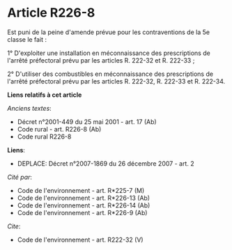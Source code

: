 # Article R226-8

Est puni de la peine d'amende prévue pour les contraventions de la 5e classe le fait : 

1° D'exploiter une installation en méconnaissance des prescriptions de l'arrêté préfectoral prévu par les articles R. 222-32
et R. 222-33 ; 

2° D'utiliser des combustibles en méconnaissance des prescriptions de l'arrêté préfectoral prévu par les articles R. 222-32,
R. 222-33 et R. 222-34.

**Liens relatifs à cet article**

_Anciens textes_:

  - Décret n°2001-449 du 25 mai 2001 - art. 17 (Ab)
  - Code rural - art. R226-8 (Ab)
  - Code rural R226-8

**Liens**:

  - DEPLACE: Décret n°2007-1869 du 26 décembre 2007 - art. 2

_Cité par_:

  - Code de l'environnement - art. R*225-7 (M)
  - Code de l'environnement - art. R*226-13 (Ab)
  - Code de l'environnement - art. R*226-14 (Ab)
  - Code de l'environnement - art. R*226-9 (Ab)

_Cite_:

  - Code de l'environnement - art. R222-32 (V)
